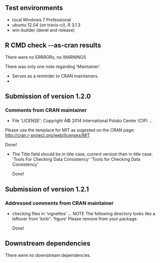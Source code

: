 ## Test environments
* local Windows 7 Professional
* ubuntu 12.04 (on travis-ci), R 3.1.3
* win-builder (devel and release)
 
## R CMD check --as-cran results

There were no ERRRORs, no WARNINGS

There was only one note regarding 'Maintainer'.

* Serves as a reminder to CRAN maintainers.
* 

## Submission of version 1.2.0
### Comments from CRAN maintainer
 * File 'LICENSE':
   Copyright Â© 2014 International Potato Center (CIP) ...


Please use the templace for MIT as sugested on the CRAN page:
http://cran.r-project.org/web/licenses/MIT

  Done!

* The Title field should be in title case, current version then in title case:
'Tools For Checking Data Consistency'
'Tools for Checking Data Consistency'

  Done!
 
## Submission of version 1.2.1
### Addressed comments from CRAN maintainer

* checking files in ‘vignettes’ ... NOTE The following directory looks like a leftover from 'knitr':
  ‘figure’
Please remove from your package.

  Done!



## Downstream dependencies
There were no downstream dependencies.



